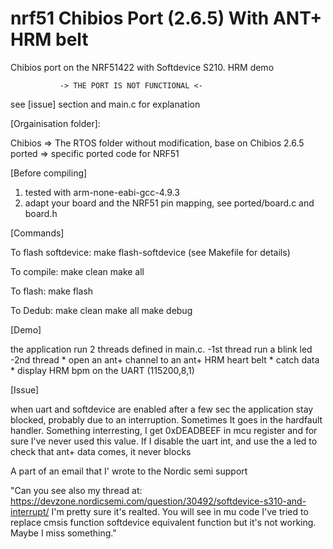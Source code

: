 # nrf51 Chibios Port (2.6.5) With ANT+ HRM belt
Chibios port on the NRF51422 with Softdevice S210. HRM demo

               -> THE PORT IS NOT FUNCTIONAL <-
see [issue] section and main.c for explanation

[Orgainisation folder]:

Chibios => The RTOS folder without modification, base on Chibios 2.6.5
ported => specific ported code for NRF51

[Before compiling]

1. tested with arm-none-eabi-gcc-4.9.3
2. adapt your board and the NRF51 pin mapping, see ported/board.c and board.h

[Commands]

To flash softdevice:
make flash-softdevice (see Makefile for details)

To compile:
make clean
make all

To flash:
make flash

To Dedub:
make clean
make all
make debug

[Demo]

the application run 2 threads defined in main.c.
-1st thread run a blink led
-2nd thread
    * open an ant+ channel to an ant+ HRM heart belt
    * catch data
    * display HRM bpm on the UART (115200,8,1)

[Issue]

when uart and softdevice are enabled after a few sec the application stay blocked, probably due to an interruption.
Sometimes It goes in the hardfault handler. Something interresting, I get 0xDEADBEEF in mcu register and for sure I've never used this value. If I disable the uart int, and use the a led to check that ant+ data comes, it never blocks

A part of an email that I' wrote to the Nordic semi support

"Can you see also my thread at:
https://devzone.nordicsemi.com/question/30492/softdevice-s310-and-interrupt/
I'm pretty sure it's realted. You will see in mu code I've tried to replace cmsis function softdevice equivalent function but it's not working. Maybe I miss something."

